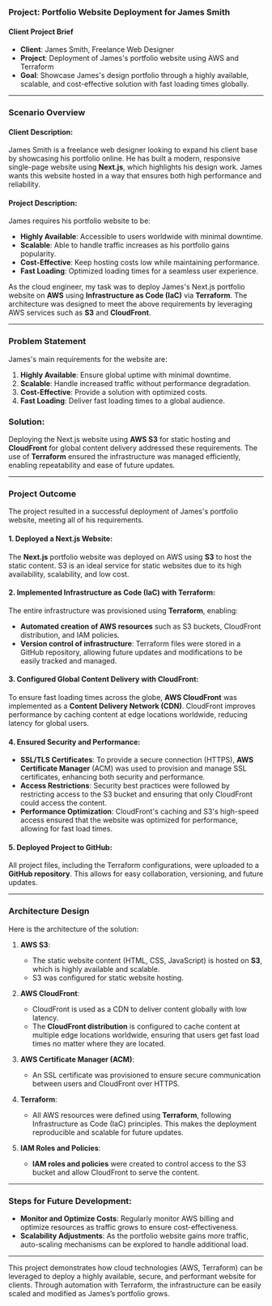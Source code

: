 ### **Project: Portfolio Website Deployment for James Smith**

#### **Client Project Brief**
- **Client**: James Smith, Freelance Web Designer
- **Project**: Deployment of James's portfolio website using AWS and Terraform
- **Goal**: Showcase James's design portfolio through a highly available, scalable, and cost-effective solution with fast loading times globally.

---

### **Scenario Overview**

#### **Client Description**:
James Smith is a freelance web designer looking to expand his client base by showcasing his portfolio online. He has built a modern, responsive single-page website using **Next.js**, which highlights his design work. James wants this website hosted in a way that ensures both high performance and reliability.

#### **Project Description**:
James requires his portfolio website to be:
- **Highly Available**: Accessible to users worldwide with minimal downtime.
- **Scalable**: Able to handle traffic increases as his portfolio gains popularity.
- **Cost-Effective**: Keep hosting costs low while maintaining performance.
- **Fast Loading**: Optimized loading times for a seamless user experience.

As the cloud engineer, my task was to deploy James's Next.js portfolio website on **AWS** using **Infrastructure as Code (IaC)** via **Terraform**. The architecture was designed to meet the above requirements by leveraging AWS services such as **S3** and **CloudFront**.

---

### **Problem Statement**
James's main requirements for the website are:
1. **Highly Available**: Ensure global uptime with minimal downtime.
2. **Scalable**: Handle increased traffic without performance degradation.
3. **Cost-Effective**: Provide a solution with optimized costs.
4. **Fast Loading**: Deliver fast loading times to a global audience.

### **Solution**:
Deploying the Next.js website using **AWS S3** for static hosting and **CloudFront** for global content delivery addressed these requirements. The use of **Terraform** ensured the infrastructure was managed efficiently, enabling repeatability and ease of future updates.

---

### **Project Outcome**
The project resulted in a successful deployment of James's portfolio website, meeting all of his requirements.

#### **1. Deployed a Next.js Website**:
The **Next.js** portfolio website was deployed on AWS using **S3** to host the static content. S3 is an ideal service for static websites due to its high availability, scalability, and low cost.

#### **2. Implemented Infrastructure as Code (IaC) with Terraform**:
The entire infrastructure was provisioned using **Terraform**, enabling:
- **Automated creation of AWS resources** such as S3 buckets, CloudFront distribution, and IAM policies.
- **Version control of infrastructure**: Terraform files were stored in a GitHub repository, allowing future updates and modifications to be easily tracked and managed.

#### **3. Configured Global Content Delivery with CloudFront**:
To ensure fast loading times across the globe, **AWS CloudFront** was implemented as a **Content Delivery Network (CDN)**. CloudFront improves performance by caching content at edge locations worldwide, reducing latency for global users.

#### **4. Ensured Security and Performance**:
- **SSL/TLS Certificates**: To provide a secure connection (HTTPS), **AWS Certificate Manager** (ACM) was used to provision and manage SSL certificates, enhancing both security and performance.
- **Access Restrictions**: Security best practices were followed by restricting access to the S3 bucket and ensuring that only CloudFront could access the content.
- **Performance Optimization**: CloudFront's caching and S3's high-speed access ensured that the website was optimized for performance, allowing for fast load times.

#### **5. Deployed Project to GitHub**:
All project files, including the Terraform configurations, were uploaded to a **GitHub repository**. This allows for easy collaboration, versioning, and future updates.

---

### **Architecture Design**
Here is the architecture of the solution:

1. **AWS S3**: 
   - The static website content (HTML, CSS, JavaScript) is hosted on **S3**, which is highly available and scalable.
   - S3 was configured for static website hosting.

2. **AWS CloudFront**:
   - CloudFront is used as a CDN to deliver content globally with low latency.
   - The **CloudFront distribution** is configured to cache content at multiple edge locations worldwide, ensuring that users get fast load times no matter where they are located.

3. **AWS Certificate Manager (ACM)**:
   - An SSL certificate was provisioned to ensure secure communication between users and CloudFront over HTTPS.

4. **Terraform**:
   - All AWS resources were defined using **Terraform**, following Infrastructure as Code (IaC) principles. This makes the deployment reproducible and scalable for future updates.

5. **IAM Roles and Policies**:
   - **IAM roles and policies** were created to control access to the S3 bucket and allow CloudFront to serve the content.

---

### **Steps for Future Development**:
- **Monitor and Optimize Costs**: Regularly monitor AWS billing and optimize resources as traffic grows to ensure cost-effectiveness.
- **Scalability Adjustments**: As the portfolio website gains more traffic, auto-scaling mechanisms can be explored to handle additional load.

---

This project demonstrates how cloud technologies (AWS, Terraform) can be leveraged to deploy a highly available, secure, and performant website for clients. Through automation with Terraform, the infrastructure can be easily scaled and modified as James’s portfolio grows.
